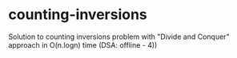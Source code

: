 # counting-inversions
Solution to counting inversions problem with "Divide and Conquer" approach in O(n.logn) time  (DSA: offline - 4))
